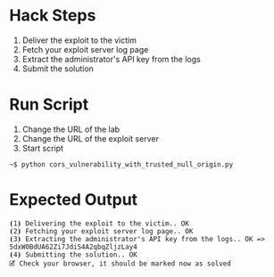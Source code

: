 # Hack Steps

1. Deliver the exploit to the victim
2. Fetch your exploit server log page
3. Extract the administrator's API key from the logs
4. Submit the solution

# Run Script

1. Change the URL of the lab
2. Change the URL of the exploit server
3. Start script

```
~$ python cors_vulnerability_with_trusted_null_origin.py
```

# Expected Output

```
⦗1⦘ Delivering the exploit to the victim.. OK
⦗2⦘ Fetching your exploit server log page.. OK
⦗3⦘ Extracting the administrator's API key from the logs.. OK => 5dxW0BdUA62Zi7JdiS4A2qbqZljzLay4
⦗4⦘ Submitting the solution.. OK
🗹 Check your browser, it should be marked now as solved
```
